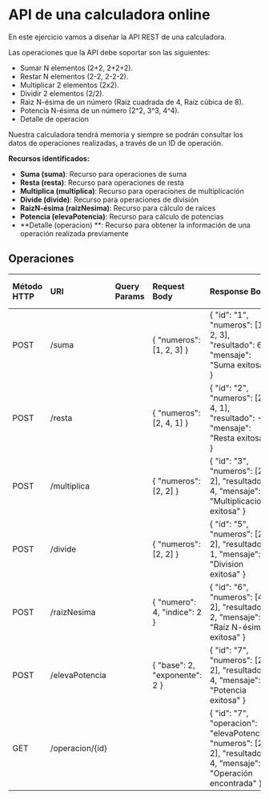# API de una calculadora online

En este ejercicio vamos a diseñar la API REST de una calculadora.

Las operaciones que la API debe soportar son las siguientes:
- Sumar N elementos (2+2, 2+2+2).
- Restar N elementos (2-2, 2-2-2).
- Multiplicar 2 elementos (2x2).
- Dividir 2 elementos (2/2).
- Raiz N-ésima de un número (Raíz cuadrada de 4, Raíz cúbica de 8).
- Potencia N-ésima de un número (2^2, 3^3, 4^4).
- Detalle de operacion

Nuestra calculadora tendrá memoria y siempre se podrán consultar los datos de operaciones realizadas, a través de un ID de operación.

**Recursos identificados:**
- **Suma (suma)**: Recurso para operaciones de suma
- **Resta (resta)**: Recurso para operaciones de resta
- **Multiplica (multiplica)**: Recurso para operaciones de multiplicación
- **Divide (divide)**: Recurso para operaciones de división
- **RaizN-ésima (raizNesima)**: Recurso para cálculo de raíces
- **Potencia (elevaPotencia)**: Recurso para cálculo de potencias
- **Detalle (operacion) **: Recurso para obtener la información de una operación realizada previamente

## Operaciones
| Método HTTP | URI                    | Query Params | Request Body                  | Response Body                                                                                                    | Códigos de Respuesta |
|:------------|:-----------------------|:-------------|:------------------------------|:-----------------------------------------------------------------------------------------------------------------|:---------------------|
| POST        | /suma                  |              | { "numeros": [1, 2, 3] }      | { "id": "1", "numeros": [1, 2, 3], "resultado": 6, "mensaje": "Suma exitosa" }                                   | 200, 400             |
| POST        | /resta                 |              | { "numeros": [2, 4, 1] }      | { "id": "2", "numeros": [2, 4, 1], "resultado": -3, "mensaje": "Resta exitosa" }                                 | 200, 400             |
| POST        | /multiplica            |              | { "numeros": [2, 2] }         | { "id": "3", "numeros": [2, 2], "resultado": 4, "mensaje": "Multiplicacion exitosa" }                            | 200, 400             |
| POST        | /divide                |              | { "numeros": [2, 2] }         | { "id": "5", "numeros": [2, 2], "resultado": 1, "mensaje": "Division exitosa" }                                  | 200, 400             |
| POST        | /raizNesima            |              | { "numero": 4, "indice": 2 }  | { "id": "6", "numeros": [4, 2], "resultado": 2, "mensaje": "Raíz N-ésima exitosa" }                              | 200, 400             |
| POST        | /elevaPotencia         |              | { "base": 2, "exponente": 2 } | { "id": "7", "numeros": [2, 2], "resultado": 4, "mensaje": "Potencia exitosa" }                                  | 200, 400             |
| GET         | /operacion/{id}        |              |                               | { "id": "7", "operacion": "elevaPotencia", "numeros": [2, 2], "resultado": 4, "mensaje": "Operación encontrada" }| 200, 400,            |

